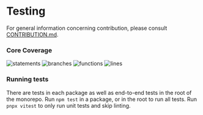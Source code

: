 # Testing

For general information concerning contribution, please consult [CONTRIBUTION.md](./CONTRIBUTING.md).

### Core Coverage

![statements](https://img.shields.io/badge/Coverage_statements-75.87%25-yellow.svg)
![branches](https://img.shields.io/badge/Coverage_branches-69.88%25-red.svg)
![functions](https://img.shields.io/badge/Coverage_functions-58.29%25-red.svg)
![lines](https://img.shields.io/badge/Coverage_lines-74.69%25-yellow.svg)

### Running tests

There are tests in each package as well as end-to-end tests in the root of the monorepo. Run `npm test` in a package, or in the root to run all tests. Run `pnpx vitest` to only run unit tests and skip linting.
